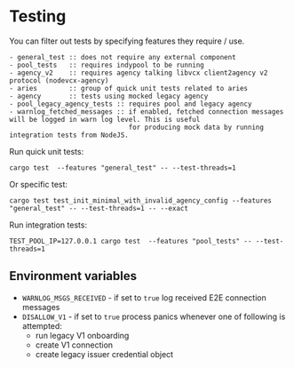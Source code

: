 # Testing
You can filter out tests by specifying features they require / use.
```
- general_test :: does not require any external component
- pool_tests   :: requires indypool to be running
- agency_v2    :: requires agency talking libvcx client2agency v2 protocol (nodevcx-agency)
- aries        :: group of quick unit tests related to aries
- agency       :: tests using mocked legacy agency
- pool_legacy_agency_tests :: requires pool and legacy agency
- warnlog_fetched_messages :: if enabled, fetched connection messages will be logged in warn log level. This is useful
                              for producing mock data by running integration tests from NodeJS.
```

Run quick unit tests:
```
cargo test  --features "general_test" -- --test-threads=1
```
Or specific test:
```
cargo test test_init_minimal_with_invalid_agency_config --features "general_test" -- --test-threads=1 -- --exact
```

Run integration tests:
```
TEST_POOL_IP=127.0.0.1 cargo test  --features "pool_tests" -- --test-threads=1
```

## Environment variables

- `WARNLOG_MSGS_RECEIVED` - if set to `true` log received E2E connection messages
- `DISALLOW_V1` - if set to `true` process panics whenever one of following is attempted:
  - run legacy V1 onboarding
  - create V1 connection  
  - create legacy issuer credential object
